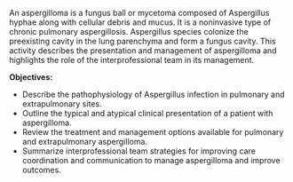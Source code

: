 An aspergilloma is a fungus ball or mycetoma composed of Aspergillus hyphae along with cellular debris and mucus. It is a noninvasive type of chronic pulmonary aspergillosis. Aspergillus species colonize the preexisting cavity in the lung parenchyma and form a fungus cavity. This activity describes the presentation and management of aspergilloma and highlights the role of the interprofessional team in its management.

**Objectives:**
- Describe the pathophysiology of Aspergillus infection in pulmonary and extrapulmonary sites.
- Outline the typical and atypical clinical presentation of a patient with aspergilloma.
- Review the treatment and management options available for pulmonary and extrapulmonary aspergilloma.
- Summarize interprofessional team strategies for improving care coordination and communication to manage aspergilloma and improve outcomes.